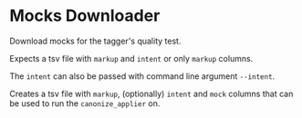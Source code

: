 # Mocks Downloader

Download mocks for the tagger's quality test.

Expects a tsv file with `markup` and `intent` or only `markup` columns.

The `intent` can also be passed with command line argument `--intent`.

Creates a tsv file with `markup`, (optionally) `intent` and `mock` columns that can be used to run the `canonize_applier` on.
